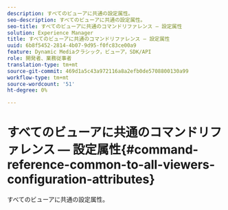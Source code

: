 ```yaml
---
description: すべてのビューアに共通の設定属性。
seo-description: すべてのビューアに共通の設定属性。
seo-title: すべてのビューアに共通のコマンドリファレンス — 設定属性
solution: Experience Manager
title: すべてのビューアに共通のコマンドリファレンス — 設定属性
uuid: 6b8f5452-2814-4b07-9d95-f0fc83ce00a9
feature: Dynamic Mediaクラシック，ビューア，SDK/API
role: 開発者、業務従事者
translation-type: tm+mt
source-git-commit: 469d1a5c43a972116a8a2efb0de5708800130a99
workflow-type: tm+mt
source-wordcount: '51'
ht-degree: 0%

---
```



# すべてのビューアに共通のコマンドリファレンス — 設定属性{#command-reference-common-to-all-viewers-configuration-attributes}

すべてのビューアに共通の設定属性。

